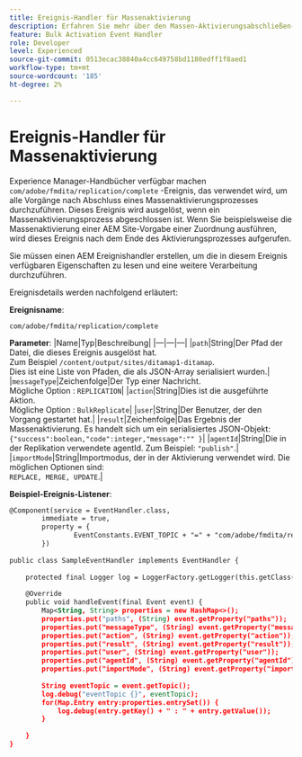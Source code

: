 ```yaml
---
title: Ereignis-Handler für Massenaktivierung
description: Erfahren Sie mehr über den Massen-Aktivierungsabschließen-Ereignishandler
feature: Bulk Activation Event Handler
role: Developer
level: Experienced
source-git-commit: 0513ecac38840a4cc649758bd1180edff1f8aed1
workflow-type: tm+mt
source-wordcount: '185'
ht-degree: 2%

---
```


# Ereignis-Handler für Massenaktivierung

Experience Manager-Handbücher verfügbar machen `com/adobe/fmdita/replication/complete` -Ereignis, das verwendet wird, um alle Vorgänge nach Abschluss eines Massenaktivierungsprozesses durchzuführen. Dieses Ereignis wird ausgelöst, wenn ein Massenaktivierungsprozess abgeschlossen ist. Wenn Sie beispielsweise die Massenaktivierung einer AEM Site-Vorgabe einer Zuordnung ausführen, wird dieses Ereignis nach dem Ende des Aktivierungsprozesses aufgerufen.

Sie müssen einen AEM Ereignishandler erstellen, um die in diesem Ereignis verfügbaren Eigenschaften zu lesen und eine weitere Verarbeitung durchzuführen.

Ereignisdetails werden nachfolgend erläutert:

**Ereignisname**:

```
com/adobe/fmdita/replication/complete 
```

**Parameter**: |Name|Typ|Beschreibung| |—|—|—| |`path`|String|Der Pfad der Datei, die dieses Ereignis ausgelöst hat. <br> Zum Beispiel `/content/output/sites/ditamap1-ditamap`. <br> Dies ist eine Liste von Pfaden, die als JSON-Array serialisiert wurden.| |`messageType`|Zeichenfolge|Der Typ einer Nachricht. <br>Mögliche Option : `REPLICATION`| |`action`|String|Dies ist die ausgeführte Aktion. <br>Mögliche Option : `BulkReplicate`| |`user`|String|Der Benutzer, der den Vorgang gestartet hat.| |`result`|Zeichenfolge|Das Ergebnis der Massenaktivierung. Es handelt sich um ein serialisiertes JSON-Objekt: <br>`{"success":boolean,"code":integer,"message":"" }`| |`agentId`|String|Die in der Replikation verwendete agentId. Zum Beispiel: `"publish"`.| |`importMode`|String|Importmodus, der in der Aktivierung verwendet wird. Die möglichen Optionen sind: <br>`REPLACE, MERGE, UPDATE`.|


**Beispiel-Ereignis-Listener**:

```XML
@Component(service = EventHandler.class,
        immediate = true,
        property = {
                EventConstants.EVENT_TOPIC + "=" + "com/adobe/fmdita/replication/complete",
        })
 
public class SampleEventHandler implements EventHandler {
 
    protected final Logger log = LoggerFactory.getLogger(this.getClass());
 
    @Override
    public void handleEvent(final Event event) {
        Map<String, String> properties = new HashMap<>();
        properties.put("paths", (String) event.getProperty("paths"));
        properties.put("messageType", (String) event.getProperty("messageType"));
        properties.put("action", (String) event.getProperty("action"));
        properties.put("result", (String) event.getProperty("result"));
        properties.put("user", (String) event.getProperty("user"));
        properties.put("agentId", (String) event.getProperty("agentId"));
        properties.put("importMode", (String) event.getProperty("importMode"));
 
        String eventTopic = event.getTopic();
        log.debug("eventTopic {}", eventTopic);
        for(Map.Entry entry:properties.entrySet()) {
            log.debug(entry.getKey() + " : " + entry.getValue());
        }
 
    }
}
```
